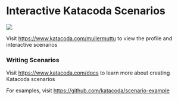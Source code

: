 # Interactive Katacoda Scenarios

[![](http://shields.katacoda.com/katacoda/mullermuttu/count.svg)](https://www.katacoda.com/mullermuttu "Get your profile on Katacoda.com")

Visit https://www.katacoda.com/mullermuttu to view the profile and interactive scenarios

### Writing Scenarios
Visit https://www.katacoda.com/docs to learn more about creating Katacoda scenarios

For examples, visit https://github.com/katacoda/scenario-example
